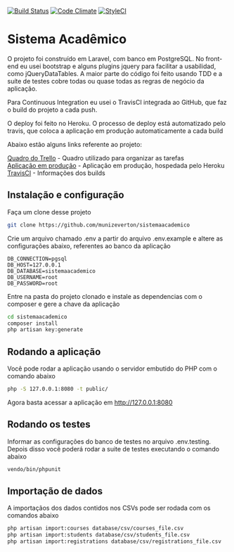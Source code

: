 [![Build Status](https://travis-ci.org/munizeverton/sistemaacademico.svg?branch=master)](https://travis-ci.org/munizeverton/sistemaacademico)
[![Code Climate](https://api.codeclimate.com/v1/badges/fce3d99739d018b37c33/maintainability)](https://codeclimate.com/github/munizeverton/sistemaacademico/maintainability)
[![StyleCI](https://styleci.io/repos/120686858/shield?branch=master)](https://styleci.io/repos/120686858)

# Sistema Acadêmico

O projeto foi construído em Laravel, com banco em PostgreSQL. No front-end eu usei bootstrap e alguns plugins jquery para facilitar a usabilidad, como jQueryDataTables. A maior parte do código foi feito usando TDD e a suíte de testes cobre todas ou quase todas as regras de negócio da aplicação.

 Para Continuous Integration eu usei o TravisCI integrada ao GitHub, que faz o build do projeto a cada push.

  O deploy foi feito no Heroku. O processo de deploy está automatizado pelo travis, que coloca a aplicação em produção automaticamente a cada build

  Abaixo estão alguns links referente ao projeto:

  [Quadro do Trello](https://trello.com/b/EXFLN9CW/sistema-acad%C3%AAmico) - Quadro utilizado para organizar as tarefas  
  [Aplicação em produção](https://agile-chamber-30676.herokuapp.com/) - Aplicação em produção, hospedada pelo Heroku  
  [TravisCI](https://travis-ci.org/munizeverton/sistemaacademico) - Informações dos builds


## Instalação e configuração

Faça um clone desse projeto

```sh
git clone https://github.com/munizeverton/sistemaacademico
```

Crie um arquivo chamado .env a partir do arquivo .env.example e altere as configurações abaixo,
referentes ao banco da aplicação

```
DB_CONNECTION=pgsql
DB_HOST=127.0.0.1
DB_DATABASE=sistemaacademico
DB_USERNAME=root
DB_PASSWORD=root
```

Entre na pasta do projeto clonado e instale as dependencias com o composer e gere a chave da aplicação

```sh
cd sistemaacademico
composer install
php artisan key:generate
```

## Rodando a aplicação

Você pode rodar a aplicação usando o servidor embutido do PHP
com o comando abaixo

```sh
php -S 127.0.0.1:8080 -t public/
```

Agora basta acessar a aplicação em http://127.0.0.1:8080

## Rodando os testes

Informar as configurações do banco de testes no arquivo .env.testing. Depois disso você poderá rodar a suite de testes executando o comando abaixo

```sh
vendo/bin/phpunit
```

## Importação de dados

A importaçãos dos dados contidos nos CSVs pode ser rodada com os comandos abaixo

```sh
php artisan import:courses database/csv/courses_file.csv
php artisan import:students database/csv/students_file.csv
php artisan import:registrations database/csv/registrations_file.csv
```
